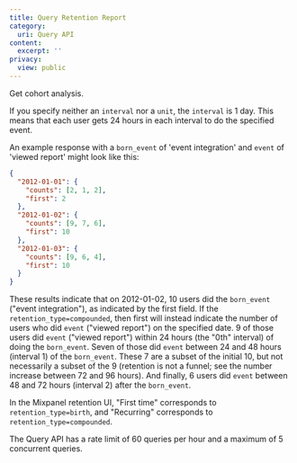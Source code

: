 ```yaml
---
title: Query Retention Report
category:
  uri: Query API
content:
  excerpt: ''
privacy:
  view: public
---
```

Get cohort analysis.

If you specify neither an `interval` nor a `unit`, the `interval` is 1 day. This means that each user gets 24 hours in each interval to do the specified event.

An example response with a `born_event` of 'event integration' and `event` of 'viewed report' might look like this:

```json
{
  "2012-01-01": {
    "counts": [2, 1, 2],
    "first": 2
  },
  "2012-01-02": {
    "counts": [9, 7, 6],
    "first": 10
  },
  "2012-01-03": {
    "counts": [9, 6, 4],
    "first": 10
  }
}
```

These results indicate that on 2012-01-02, 10 users did the `born_event` (\"event integration\"), as indicated by the first field. If the `retention_type=compounded`, then first will instead indicate the number of users who did `event` (\"viewed report\") on the specified date. 9 of those users did `event` (\"viewed report\") within 24 hours (the \"0th\" interval) of doing the `born_event`. Seven of those did `event` between 24 and 48 hours (interval 1) of the `born_event`. These 7 are a subset of the initial 10, but not necessarily a subset of the 9 (retention is not a funnel; see the number increase between 72 and 96 hours). And finally, 6 users did `event` between 48 and 72 hours (interval 2) after the `born_event`.

In the Mixpanel retention UI, \"First time\" corresponds to `retention_type=birth`, and \"Recurring\" corresponds to `retention_type=compounded`.

The Query API has a rate limit of 60 queries per hour and a maximum of 5 concurrent queries.
